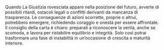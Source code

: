 Quando La Giustizia rovesciata appare nella posizione del futuro, avverte di possibili ritardi, ostacoli legali o conflitti derivanti da mancanza di trasparenza. Le conseguenze di azioni scorrette, proprie o altrui, potrebbero emergere, richiedendo coraggio e onestà per essere affrontate.  
Il consiglio della carta è chiaro: preparati a riconoscere la verità, anche se scomoda, e lavora per ristabilire equilibrio e integrità. Solo così potrai trasformare una fase di instabilità in un’occasione di crescita e maturità interiore.
